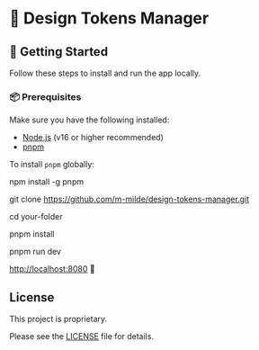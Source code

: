 # 🌟 Design Tokens Manager

## 🚀 Getting Started

Follow these steps to install and run the app locally.

### 📦 Prerequisites

Make sure you have the following installed:

- [Node.js](https://nodejs.org/) (v16 or higher recommended)
- [pnpm](https://pnpm.io/)

To install `pnpm` globally:

npm install -g pnpm

git clone https://github.com/m-milde/design-tokens-manager.git

cd your-folder

pnpm install

pnpm run dev

[http://localhost:8080](http://localhost:8080)
🚀

## License
This project is proprietary.

Please see the [LICENSE](LICENSE) file for details.



